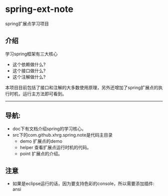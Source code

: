 # spring-ext-note

spring扩展点学习项目

## 介绍

学习spring框架有三大核心
* 这个依赖做什么?
* 这个接口做什么?
* 这个注解做什么?

本项目目前包括了接口和注解的大多数使用原理，另外还增加了spring扩展点的执行时机，运行主方法即可看到。

---

## 导航:
* doc下有文档介绍spring的学习核心。
* src下的com.github.xhrg.spring.note是代码主目录
  * demo 扩展点的demo
  * helper 查看扩展点运行时机的代码。
  * point 扩展点的介绍。
 
## 注意
* 如果是eclipse运行的话，因为要支持色彩的console，所以需要添加插件: ansi

